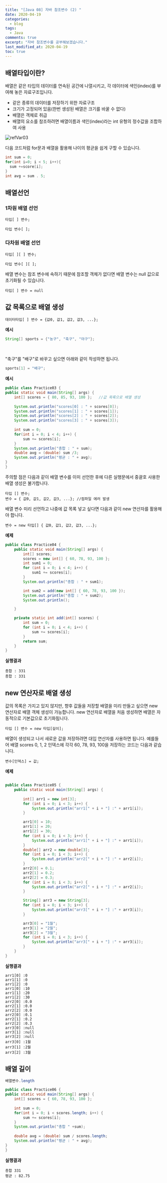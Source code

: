 ```yaml
---
title: "[Java 08] 자바 참조변수 (2) "
date: 2020-04-19
categories:
  - blog
tags:
  - Java
comments: true
excerpt: "자바 참조변수를 공부해보겠습니다."
last_modified_at: 2020-04-19
toc: true
---
```


## 배열타입이란?

배열은 같은 타입의 데이터를 연속된 공간에 나열시키고, 각 데이터에 색인(index)를 부여해 놓은 자료구조입니다.

- 같은 종류의 데이터를 저장하기 위한 자료구조
- 크기가 고정되어 있음(한번 생성된 배열은 크기를 바꿀 수 없다)
- 배열은 객체로 취급
- 배열의 요소를 참조하려면 배열이름과 색인(index)라는 int 유형의 정수값을 조합하여 사용


![refVar03](\assets\images\java\java-basic07\java_refVar03.png)
<br/>


다음 코드처럼 for문과 배열을 활용해 나이의 평균을 쉽게 구할 수 있습니다.

```java
int sum = 0;
for(int i=0; i < 5; i++){
  sum +=score[i];
}
int avg = sum . 5;
```

## 배열선언

### 1차원 배열 선언

```
타입[ ] 변수;
```

```
타입 변수[ ]; 
```

### 다차원 배열 선언

```
타입[ ][ ] 변수;
```

```
타입 변수[ ][ ]; 
```

배열 변수는 참조 변수에 속하기 때문에 참조할 객체가 없다면 배열 변수는 null 값으로 초기화될 수 있습니다.

```
타입[ ] 변수 = null
```

## 값 목록으로 배열 생성

```
데이터타입[ ] 변수 = {값0, 값1, 값2, 값3, ...};
```

**예시**
```java
String[] sports = {"농구", "축구", "야구"}; 
```
<br/>

"축구"를 "배구"로 바꾸고 싶으면 아래와 같이 작성하면 됩니다.

```java
sports[1] = "배구";
```

**예시**

```java
public class Practice03 {
public static void main(String[] args) {
	int[] scores = { 80, 85, 93, 100 };   //값 목록으로 배열 생성
	
	System.out.println("scores[0] : " + scores[0]); 
	System.out.println("scores[1] : " + scores[1]); 
	System.out.println("scores[2] : " + scores[2]); 
	System.out.println("scores[3] : " + scores[3]);
	
	int sum = 0;
	for(int i = 0; i < 4; i++) {
		sum += scores[i];
	}
	System.out.println("총합 : " + sum);
	double avg = (double) sum /3;
	System.out.println("평균 : " + avg);
}
}
```

주의할 점은 다음과 같이 배열 변수를 이미 선언한 후에 다른 실행문에서 중괄호 사용한 배열 생성은 불가합니다.

```
타입 [] 변수;
변수 = { 값0, 값1, 값2, 값3, ...}; //컴파일 에러 발생
```

배열 변수 미리 선언하고 나중에 값 목록 넣고 싶다면 다음과 같이 new 연산자를 활용해야 합니다.
```
변수 = new 타입[] { 값0, 값1, 값2, 값3, ...};
```

**예제**

```java
public class Practice04 {
	public static void main(String[] args) {
		int[] scores;
		scores = new int[] { 60, 78, 93, 100 };
		int sum1 = 0;
		for (int i = 0; i < 4; i++) {
			sum1 += scores[i];
		}
		System.out.println("총합 : " + sum1);

		int sum2 = add(new int[] { 60, 78, 93, 100 });
		System.out.println("총합 : " + sum2);
		System.out.println();

	}

	private static int add(int[] scores) {
		int sum = 0;
		for (int i = 0; i < 4; i++) {
			sum += scores[i];
		}
		return sum;
	}
}
```

**실행결과**

```
총합 : 331
총합 : 331
```


## new 연산자로 배열 생성
값의 목록은 가지고 있지 않지만, 향후 값들을 저장할 배열을 미리 만들고 싶으면 new 연산자로 배열 객체 생성이 가능합니다.
new 연산자로 배열을 처음 생성하면 배열은 자동적으로 기본값으로 초기화됩니다. 

```
타입 [] 변수 = new 타입[길이];
```

배열이 생성되고 나서 새로운 값을 저장하려면 대입 연산자를 사용하면 됩니다. 예를들어 배열 scores 0, 1, 2 인덱스에 각각 60, 78, 93, 100을 저장하는 코드는 다음과 같습니다.

```
변수[인덱스] = 값;
```

**예제**

```java

public class Practice05 {
	public static void main(String[] args) {
		
		int[] arr1 = new int[3];
		for (int i = 0; i < 3; i++) {
			System.out.println("arr1[" + i + "] :" + arr1[i]);
		}

		arr1[0] = 10;
		arr1[1] = 20;
		arr1[2] = 30;
		for (int i = 0; i < 3; i++) {
			System.out.println("arr1[" + i + "] :" + arr1[i]);
		}
		double[] arr2 = new double[3];
		for (int i = 0; i < 3; i++) {
			System.out.println("arr2[" + i + "] :" + arr2[i]);
		}
		arr2[0] = 0.1;
		arr2[1] = 0.2;
		arr2[2] = 0.3;
		for (int i = 0; i < 3; i++) {
			System.out.println("arr2[" + i + "] :" + arr2[i]);
		}

		String[] arr3 = new String[3];
		for (int i = 0; i < 3; i++) {
			System.out.println("arr3[" + i + "] :" + arr3[i]);
		}

		arr3[0] = "1월";
		arr3[1] = "2월";
		arr3[2] = "3월";
		for (int i = 0; i < 3; i++) {
			System.out.println("arr3[" + i + "] :" + arr3[i]);
		}
	}
}
```


**실행결과**

```
arr1[0] :0
arr1[1] :0
arr1[2] :0
arr1[0] :10
arr1[1] :20
arr1[2] :30
arr2[0] :0.0
arr2[1] :0.0
arr2[2] :0.0
arr2[0] :0.1
arr2[1] :0.2
arr2[2] :0.3
arr3[0] :null
arr3[1] :null
arr3[2] :null
arr3[0] :1월
arr3[1] :2월
arr3[2] :3월
```


## 배열 길이

```java
배열변수.length
```


```java
public class Practice06 {
public static void main(String[] args) {
	int[] scores = { 60, 78, 93, 100 };
	
	int sum = 0;
	for(int i = 0; i < scores.length; i++) {
		sum += scores[i];
	}
	System.out.println("총합 " +sum);
	
	double avg = (double) sum / scores.length;
	System.out.println("평균 : " + avg);
}
}
```

**실행결과**

```
총합 331
평균 : 82.75
```